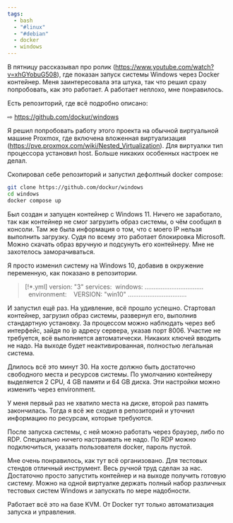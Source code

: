 ```yaml
---
tags:
  - bash
  - "#linux"
  - "#debian"
  - docker
  - windows
---
```

В пятницу рассказывал про ролик (https://www.youtube.com/watch?v=xhGYobuG508), где показан запуск системы Windows через Docker контейнер. Меня заинтересовала эта штука, так что решил сразу попробовать, как это работает. А работает неплохо, мне понравилось. 

Есть репозиторий, где всё подробно описано:

⇨ https://github.com/dockur/windows

Я решил попробовать работу этого проекта на обычной виртуальной машине Proxmox, где включена вложенная виртуализация (https://pve.proxmox.com/wiki/Nested_Virtualization). Для виртуалки тип процессора установил host. Больше никаких особенных настроек не делал. 

Скопировал себе репозиторий и запустил дефолтный docker compose:

```sh
git clone https://github.com/dockur/windows
cd windows
docker compose up
```

Был создан и запущен контейнер с Windows 11. Ничего не заработало, так как контейнер не смог загрузить образ системы, о чём сообщил в консоли. Там же была информация о том, что с моего IP нельзя выполнить загрузку. Судя по всему это работает блокировка Microsoft. Можно скачать образ вручную и подсунуть его контейнеру. Мне не захотелось заморачиваться.

Я просто изменил систему на Windows 10, добавив в окружение переменную, как показано в репозитории. 

> [!*.yml]
> version: "3"
> services:
>  windows:
> .................................
>   environment:
>    VERSION: "win10"
> .................................

И запустил ещё раз. На удивление, всё прошло успешно. Стартовал контейнер, загрузил образ системы, развернул его, выполнив стандартную установку. За процессом можно наблюдать через веб интерфейс, зайдя по ip адресу сервера, указав порт 8006. Участие не требуется, всё выполняется автоматически. Никаких ключей вводить не надо. На выходе будет неактивированная, полностью легальная система.

Длилось всё это минут 30. На хосте должно быть достаточно свободного места и ресурсов системы. По умолчанию контейнеру выделяется 2 CPU, 4 GB памяти и 64 GB диска. Эти настройки можно изменить через environment. 

У меня первый раз не хватило места на диске, второй раз память закончилась. Тогда я всё же сходил в репозиторий и уточнил информацию по ресурсам, которые требуются.

После запуска системы, с ней можно работать через браузер, либо по RDP. Специально ничего настраивать не надо. По RDP можно подключиться, указать пользователя docker, пароль пустой. 

Мне очень понравилось, как тут всё организовано. Для тестовых стендов отличный инструмент. Весь ручной труд сделан за нас. Достаточно просто запустить контейнер и на выходе получить готовую систему. Можно на одной виртуалке держать полный набор различных тестовых систем Windows и запускать по мере надобности. 

Работает всё это на базе KVM. От Docker тут только автоматизация запуска и управления. 
